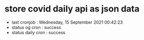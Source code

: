 # store covid daily api as json data

- last cronjob : Wednesday, 15 September 2021 00:42:23
- status og cron : success
- status daily cron : success
      
      